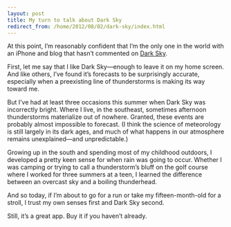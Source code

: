 ```yaml
---
layout: post
title: My turn to talk about Dark Sky
redirect_from: /home/2012/08/02/dark-sky/index.html
---
```

<p>At this point, I’m reasonably confident that I’m the only one in the world with an iPhone and blog that hasn’t commented on <a href="http://itunes.apple.com/us/app/dark-sky/id517329357?mt=8">Dark Sky</a>.</p>
<p>First, let me say that I like Dark Sky—enough to leave it on my home screen. And like others, I’ve found it’s forecasts to be surprisingly accurate, especially when a preexisting line of thunderstorms is making its way toward me.</p>
<p>But I’ve had at least three occasions this summer when Dark Sky was incorrectly bright. Where I live, in the southeast, sometimes afternoon thunderstorms materialize out of nowhere. Granted, these events are probably almost impossible to forecast. (I think the science of meteorology is still largely in its dark ages, and much of what happens in our atmosphere remains unexplained—and unpredictable.)</p>
<p>Growing up in the south and spending most of my childhood outdoors, I developed a pretty keen sense for when rain was going to occur. Whether I was camping or trying to call a thunderstorm’s bluff on the golf course where I worked for three summers at a teen, I learned the difference between an overcast sky and a boiling thunderhead.</p>
<p>And so today, if I’m about to go for a run or take my fifteen-month-old for a stroll, I trust my own senses first and Dark Sky second.</p>
<p>Still, it’s a great app. Buy it if you haven’t already.</p>
